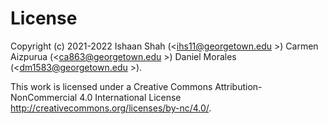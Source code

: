 # License

Copyright (c) 2021-2022 Ishaan Shah (<ihs11@georgetown.edu >) Carmen Aizpurua (<ca863@georgetown.edu  >) Daniel Morales (<dm1583@georgetown.edu  >).

This work is licensed under a Creative Commons Attribution-NonCommercial 4.0 International License <http://creativecommons.org/licenses/by-nc/4.0/>.
